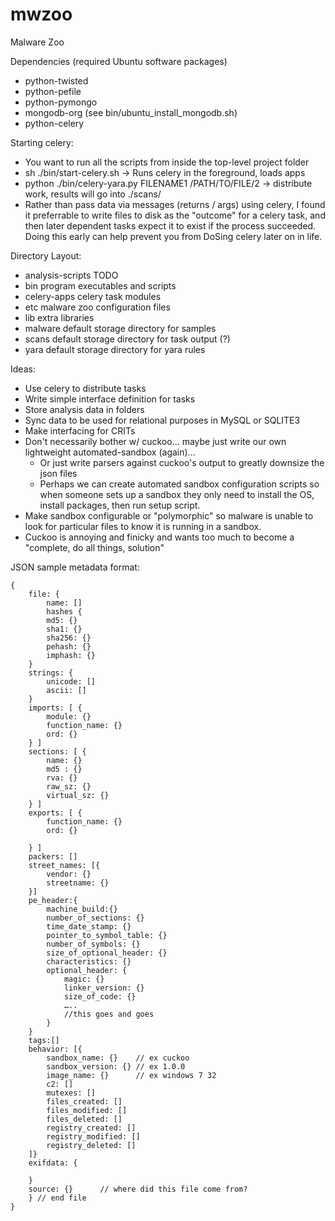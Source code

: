 mwzoo
=====

Malware Zoo

Dependencies (required Ubuntu software packages)
 - python-twisted
 - python-pefile
 - python-pymongo
 - mongodb-org (see bin/ubuntu_install_mongodb.sh)
 - python-celery

Starting celery:
 - You want to run all the scripts from inside the top-level project folder
 - sh ./bin/start-celery.sh -> Runs celery in the foreground, loads apps
 - python ./bin/celery-yara.py FILENAME1 /PATH/TO/FILE/2 -> distribute work, results will go into ./scans/
 - Rather than pass data via messages (returns / args) using celery, I found it preferrable to write files to disk as the "outcome" for a celery task, and then later dependent tasks expect it to exist if the process succeeded. Doing this early can help prevent you from DoSing celery later on in life.
 
Directory Layout:
 - analysis-scripts     TODO
 - bin                  program executables and scripts
 - celery-apps          celery task modules
 - etc                  malware zoo configuration files
 - lib                  extra libraries
 - malware              default storage directory for samples
 - scans                default storage directory for task output (?)
 - yara                 default storage directory for yara rules

Ideas:
 - Use celery to distribute tasks
 - Write simple interface definition for tasks
 - Store analysis data in folders
 - Sync data to be used for relational purposes in MySQL or SQLITE3
 - Make interfacing for CRITs
 - Don't necessarily bother w/ cuckoo... maybe just write our own lightweight automated-sandbox (again)...
   - Or just write parsers against cuckoo's output to greatly downsize the json files
   - Perhaps we can create automated sandbox configuration scripts so when someone sets up a sandbox they only need to install the OS, install packages, then run setup script.
 - Make sandbox configurable or "polymorphic" so malware is unable to look for particular files to know it is running in a sandbox.
 - Cuckoo is annoying and finicky and wants too much to become a "complete, do all things, solution"

JSON sample metadata format:
```
{
    file: {
        name: [] 
        hashes {
        md5: {}
        sha1: {}
        sha256: {}
        pehash: {}
        imphash: {}
    }
    strings: {
        unicode: []
        ascii: []
    }
    imports: [ {
        module: {}
        function_name: {}
        ord: {}
    } ]
    sections: [ {
        name: {} 
        md5 : {}
        rva: {}
        raw_sz: {}
        virtual_sz: {}
    } ]
    exports: [ {
        function_name: {}
        ord: {}
        
    } ]
    packers: []
    street_names: [{
        vendor: {}
        streetname: {}
    }]
    pe_header:{
        machine_build:{}
        number_of_sections: {}
        time_date_stamp: {}
        pointer_to_symbol_table: {}
        number_of_symbols: {}
        size_of_optional_header: {}
        characteristics: {}
        optional_header: {
            magic: {}
            linker_version: {}
            size_of_code: {}
            …..
            //this goes and goes
        }
    }
    tags:[]
    behavior: [{
        sandbox_name: {}    // ex cuckoo
        sandbox_version: {} // ex 1.0.0
        image_name: {}      // ex windows 7 32
        c2: []          
        mutexes: []
        files_created: []
        files_modified: []
        files_deleted: []
        registry_created: []
        registry_modified: []
        registry_deleted: []
    ]}
    exifdata: {
        
    }
    source: {}      // where did this file come from?
    } // end file
}
```
